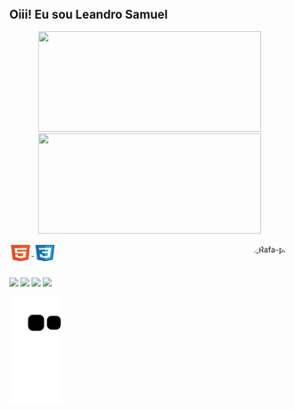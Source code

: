 ## Oiii! Eu sou Leandro Samuel
<div align="center" display="inline-block">
  <a href="https://github.com/Leandro-Samuel">
  <img width="400em" height="180em" src="https://github-readme-stats.vercel.app/api?username=Leandro-Samuel&show_icons=true&theme=tokyonight&include_all_commits=true&count_private=true"/>
  <img width="400em" height="180em" src="https://github-readme-stats.vercel.app/api/top-langs/?username=Leandro-Samuel&layout=compact&langs_count=7&theme=tokyonight"/>
</div>
<div><br>
  <img align="center" alt="Rafa-HTML" height="30" width="40" src="https://raw.githubusercontent.com/devicons/devicon/master/icons/html5/html5-original.svg">
  <img align="center" alt="Rafa-CSS" height="30" width="40" src="https://raw.githubusercontent.com/devicons/devicon/master/icons/css3/css3-original.svg">
  <img align="right" alt="Rafa-pic" height="150" style="border-radius:50px;" <img src="https://i.ibb.co/PF3fYzm/download20210905001120.png" alt="download20210905001120" border="0">
</div>
  
##
  
<div> 
  <a href="https://www.instagram.com/leandro.samue_dg/" target="_blank"><img src="https://img.shields.io/badge/-Instagram-%23E4405F?style=for-the-badge&logo=instagram&logoColor=white" target="_blank"></a>
    <a href="https://www.facebook.com/profile.php?id=100068569090561" target="_blank"><img src="https://img.shields.io/badge/Facebook-1877F2?style=for-the-badge&logo=facebook&logoColor=white" target="_blank"></a>
  <a href="https://www.linkedin.com/in/leandro-samuel-3ab6b1218/" target="_blank"><img src="https://img.shields.io/badge/-LinkedIn-%230077B5?style=for-the-badge&logo=linkedin&logoColor=white" target="_blank"></a>
    <a href="mailto:LeandroSamuel.In@gmail.com" target="_blank"><img src="https://img.shields.io/badge/Gmail-D14836?style=for-the-badge&logo=gmail&logoColor=white" target="_blank"></a>
  
</div>

![Snake animation](https://github.com/rafaballerini/rafaballerini/blob/output/github-contribution-grid-snake.svg)
